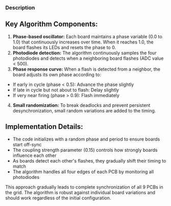 ### Description

## Key Algorithm Components:
1. **Phase-based oscillator:** Each board maintains a phase variable (0.0 to 1.0) that continuously increases over time. When it reaches 1.0, the board flashes its LEDs and resets the phase to 0.
2. **Photodiode detection:** The algorithm continuously samples the four photodiodes and detects when a neighboring board flashes (ADC value < 500).
3. **Phase response curve:** When a flash is detected from a neighbor, the board adjusts its own phase according to:
- If early in cycle (phase < 0.5): Advance the phase slightly
- If late in cycle but not about to flash: Delay slightly
- If very near firing (phase > 0.9): Flash immediately
4. **Small randomization:** To break deadlocks and prevent persistent desynchronization, small random variations are added to the timing.

## Implementation Details:
- The code initializes with a random phase and period to ensure boards start off-sync
- The coupling strength parameter (0.15) controls how strongly boards influence each other
- As boards detect each other's flashes, they gradually shift their timing to match
- The algorithm handles all four edges of each PCB by monitoring all photodiodes

This approach gradually leads to complete synchronization of all 9 PCBs in the grid. The algorithm is robust against individual board variations and should work regardless of the initial configuration.
